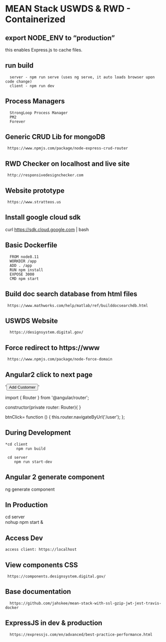 # MEAN Stack USWDS & RWD - Containerized

## export NODE_ENV to “production”
   this enables Express.js to cache files.

## run build 
      server - npm run serve (uses ng serve, it auto loads browser upon  code change)
      client - npm run dev

## Process Managers
      StrongLoop Process Manager
      PM2
      Forever

   
## Generic CRUD Lib for mongoDB
     https://www.npmjs.com/package/node-express-crud-router

## RWD Checker on localhost and live site
     http://responsivedesignchecker.com

## Website prototype
     https://www.stratteos.us

## Install google cloud sdk
   curl https://sdk.cloud.google.com | bash
   
## Basic Dockerfile

      FROM node8.11
      WORKDIR /app
      ADD . /app
      RUN npm install
      EXPOSE 3000
      CMD npm start
   
## Build doc search database from html files
     https://www.mathworks.com/help/matlab/ref/builddocsearchdb.html

## USWDS Website
      https://designsystem.digital.gov/

## Force redirect to https://www
     https://www.npmjs.com/package/node-force-domain
   
## Angular2 click to next page

   '<a routerLink="/Service/Sign_in"><button class="btn btn-success pull-right" > Add Customer</button></a>'

   import { Router } from '@angular/router';
   
   constructor(private router: Router){
   }

   btnClick= function () {
           this.router.navigateByUrl('/user');
   };
   
## During Development

    *cd client
         npm run build
            
     cd server
        npm run start-dev
        
## Angular 2 generate component
   ng generate component

## In Production
   
   cd server   
   nohup npm start &
   
## Access Dev  
    access client: https://localhost
    
## View components CSS
     https://components.designsystem.digital.gov/

## Base documentation
      https://github.com/jahskee/mean-stack-with-ssl-gzip-jwt-jest-travis-docker
  
## ExpressJS in dev & production
      https://expressjs.com/en/advanced/best-practice-performance.html
